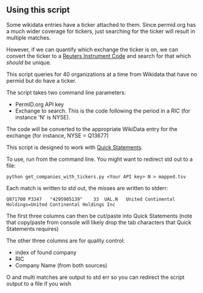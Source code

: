 ## Using this script

Some wikidata entries have a ticker attached to them. Since permid.org has a much wider coverage for tickers, just searching 
for the ticker will result in multiple matches.

However, if we can quantify which exchange the ticker is on, we can convert the ticker to a [Reuters Instrument Code](https://en.wikipedia.org/wiki/Reuters_Instrument_Code) and search for that which _should be_ unique.

This script queries for 40 organizations at a time from Wikidata that have no permid but do have a ticker. 

The script takes two command line parameters:
- PermID.org API key
- Exchange to search. This is the code following the period in a RIC (for instance 'N' is NYSE). 

The code will be converted to the appropriate WikiData entry for the exchange (for instance, NYSE = Q13677)

This script is designed to work with [Quick Statements](https://tools.wmflabs.org/wikidata-todo/quick_statements.php).

To use, run from the command line. You might want to redirect std out to a file:
```shell
python get_companies_with_tickers.py <Your API key> N > mapped.tsv
```

Each match is written to std out, the misses are written to stderr:
 
```
Q871700	P3347	"4295905139"	33	UAL.N	United Continental Holdings=United Continental Holdings Inc
```

The first three columns can then be cut/paste into Quick Statements (note that copy/paste from console will likely drop the tab
characters that Quick Statements requires)

The other three columns are for quality control:
- index of found company
- RIC 
- Company Name (from both sources)

O and multi matches are output to std err so you can redirect the script output to a file if you wish


